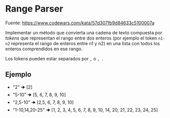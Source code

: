# Range Parser

Fuente: https://www.codewars.com/kata/57d307fb9d84633c5100007a

Implementar un método que convierta una cadena de texto compuesta por _tokens_ que representan el rango entre dos enteros (por ejemplo el token `n1-n2` representa el rango de enteros entre n1 y n2) en una lista con todos los enteros comprendidos en ese rango.

Los tokens pueden estar separados por `,` o `, `.

## Ejemplo
- "2" 🠊 [2]
- "5-10" 🠊 [5, 6, 7, 8, 9, 10]
- "2,5-10" 🠊 [2,5, 6, 7, 8, 9, 10]
- "1-10,14,20-25" 🠊 [1, 2, 3, 4, 5, 6, 7, 8, 9, 10, 14, 20, 21, 22, 23, 24, 25]


